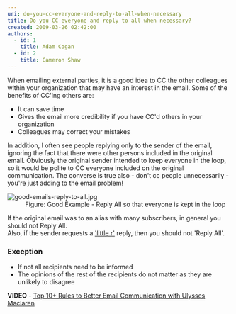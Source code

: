 ```yaml
---
uri: do-you-cc-everyone-and-reply-to-all-when-necessary
title: Do you CC everyone and reply to all when necessary?
created: 2009-03-26 02:42:00
authors:
  - id: 1
    title: Adam Cogan
  - id: 2
    title: Cameron Shaw
---
```





<span class='intro'> 
  <p>When emailing external parties, it is a good idea to CC the other colleagues within your organization that may have an interest in the email. Some of the benefits of CC'ing others are&#58;<br></p>
<ul>
    <li>It can save time</li>
    <li>Gives the email more credibility if you have CC'd others in your organization</li>
    <li>Colleagues may correct your mistakes</li>
</ul>
 </span>

<p>In addition, I often see people replying only to the sender of the email, ignoring the fact that there were other persons included in the original email. Obviously the original sender intended to keep everyone in the loop, so it would be polite to CC everyone included on the original communication. The converse is true also - don't cc people unnecessarily - you're just adding to the email problem!</p><dl class="goodImage"><dt><img src="/PublishingImages/good-emails-reply-to-all.jpg" alt="good-emails-reply-to-all.jpg" /></dt><dd>Figure&#58;&#160;Good Example - Reply All so that everyone is kept in the loop</dd></dl><p>If the original email was to an alias with many subscribers, in general you should not Reply All. 
   <br>Also, if the sender requests a 
   <a href="http&#58;//www.ssw.com.au/ssw/Redirect/Netlingo.htm">'little r'</a> reply, then you should not 'Reply All'.​<br></p><h3>Exception</h3><ul><li>If not all recipients need to be informed</li><li>The opinions of the rest of the recipients do not matter as they are unlikely to disagree</li></ul><p>
   <strong>VIDEO</strong>&#160;-&#160;<a href="https&#58;//www.youtube.com/watch?v=LAqRokqq4jI">Top 10+&#160;Rules to Better Email Communication with Ulysses Maclaren</a> ​<br></p>


